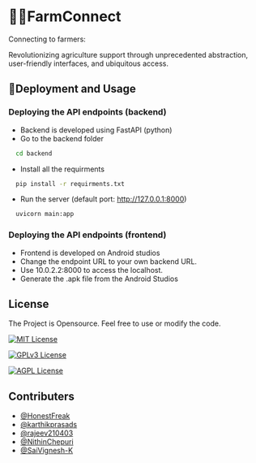 # 👨‍🌾FarmConnect
Connecting to farmers:

Revolutionizing agriculture support through unprecedented abstraction, user-friendly interfaces, and ubiquitous access.


## 🌾Deployment and Usage
### Deploying the API endpoints (backend)
- Backend is developed using FastAPI (python)
- Go to the backend folder 
```bash
  cd backend
```
- Install all the requirments
```bash
  pip install -r requirments.txt
```
- Run the server (default port: http://127.0.0.1:8000)
```bash
  uvicorn main:app
```

### Deploying the API endpoints (frontend)
- Frontend is developed on Android studios
- Change the endpoint URL to your own backend URL.
- Use 10.0.2.2:8000 to access the localhost.
- Generate the .apk file from the Android Studios

## License

The Project is Opensource. Feel free to use or modify the code.

[![MIT License](https://img.shields.io/badge/License-MIT-green.svg)](https://choosealicense.com/licenses/mit/)

[![GPLv3 License](https://img.shields.io/badge/License-GPL%20v3-yellow.svg)](https://opensource.org/licenses/)

[![AGPL License](https://img.shields.io/badge/license-AGPL-blue.svg)](http://www.gnu.org/licenses/agpl-3.0)


## Contributers

- [@HonestFreak](https://www.github.com/HonestFreak)
- [@karthikprasads](https://github.com/karthikprasads)
- [@rajeev210403](https://github.com/rajeev210403)
- [@NithinChepuri](https://github.com/NithinChepuri)
- [@SaiVignesh-K](https://github.com/SaiVignesh-K)
